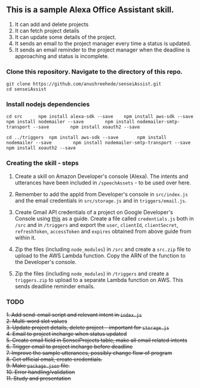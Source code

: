 ## This is a sample Alexa Office Assistant skill. 

1. It can add and delete projects
2. It can fetch project details
3. It can update some details of the project. 
4. It sends an email to the project manager every time a status is updated. 
5. It sends an email reminder to the project manager when the deadline is approaching and status is incomplete. 

### Clone this repository. Navigate to the directory of this repo. 

`git clone https://github.com/anushreehede/senseiAssist.git`  
`cd senseiAssist`

### Install nodejs dependencies

`cd src     
npm install alexa-sdk --save   
npm install aws-sdk --save     
npm install nodemailer --save       
npm install nodemailer-smtp-transport --save       
npm install xoauth2 --save` 

`cd ../triggers 
npm install aws-sdk --save      
npm install nodemailer --save       
npm install nodemailer-smtp-transport --save       
npm install xoauth2 --save`

### Creating the skill - steps  

1. Create a skill on Amazon Developer's console (Alexa). The intents and utterances have been included in `/speechAssets` - to be used over here. 

2. Remember to add the appId from Developer's console in `src/index.js` and the email credentials in `src/storage.js` and in `triggers/email.js`. 

3. Create Gmail API credentials of a project on Google Developer's Console using [this](https://developers.google.com/gmail/api/quickstart/nodejs) as a guide. Create a file called `credentials.js` both in `/src` and in `/triggers` and export the `user`, `clientId`, `clientSecret`, `refreshToken`, `accessToken` and `expires` obtained from above guide from within it.   

4. Zip the files (including `node_modules`) in `/src` and create a `src.zip` file to upload to the AWS Lambda function. Copy the ARN of the function to the Developer's console. 

5. Zip the files (including `node_modules`) in `/triggers` and create a `triggers.zip` to upload to a separate Lambda function on AWS. This sends deadline reminder emails. 


### TODO

~~1. Add send-email script and relevant intent in `index.js`~~    
~~2. Multi-word slot values~~   
~~3. Update project details, delete project - important for `storage.js`~~     
~~4. Email to project incharge when status updated~~    
~~5. Create email field in SenseiProjects table, make all email related intents~~     
~~6. Trigger email to project incharge before deadline~~    
~~7. Improve the sample utterances, possibly change flow of program~~   
~~8. Get official email, create credentials.~~  
~~9. Make `package.json` file.~~   
~~10. Error handling/validation~~  
~~11. Study and presentation~~  


